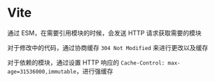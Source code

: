 # Vite

通过 ESM，在需要引用模块的时候，会发送 HTTP 请求获取需要的模块

对于修改中的代码，通过协商缓存 `304 Not Modified` 来进行更改以及缓存

对于依赖的模块，通过设置 HTTP 响应的 `Cache-Control: max-age=31536000,immutable`，进行强缓存